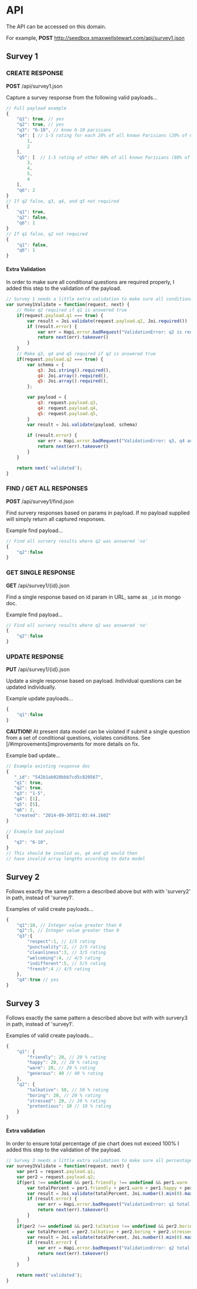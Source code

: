 API
===

The API can be accessed on this domain.

For example, **POST** http://seedbox.smaxwellstewart.com/api/survey1.json

Survey 1
--------

### CREATE RESPONSE

**POST** /api/survey1.json

Capture a survey response from the following valid payloads...

```js
// Full payload example
{
    "q1": true, // yes
    "q2": true, // yes
    "q3": "6-10", // know 6-10 parisians
    "q4": [ // 1-5 rating for each 20% of all known Parisians (20% of 6-10 is 1-2, so array must be of length 1 or 2)
        1,
        2
    ],
    "q5": [  // 1-5 rating of other 80% of all known Parisians (80% of 6-10 is 4-8, so array must be of length 4-8)
        3,
        4,
        5,
        4
    ],
    "q6": 2
}
// If q2 false, q3, q4, and q5 not required
{
    "q1": true,
    "q2": false,
    "q6": 1
}
// If q1 false, q2 not required
{
    "q1": false,
    "q6": 1
}
```

#### Extra Validation

In order to make sure all conditional questions are required properly, I added this step to the validation of the payload.

```js
// Survey 1 needs a little extra validation to make sure all conditional requirements are met
var survey1Validate = function(request, next) {
    // Make q2 required if q1 is answered true
    if(request.payload.q1 === true) {
        var result = Joi.validate(request.payload.q2, Joi.required())
        if (result.error) {
            var err = Hapi.error.badRequest("ValidationError: q2 is required if q1 is true.");
            return next(err).takeover()
        }
    }
    // Make q3, q4 and q5 required if q2 is answered true
    if(request.payload.q2 === true) {
        var schema = {
            q3: Joi.string().required(),
            q4: Joi.array().required(),
            q5: Joi.array().required(),
        };

        var payload = {
            q3: request.payload.q3,
            q4: request.payload.q4,
            q5: request.payload.q5,
        }
        var result = Joi.validate(payload, schema)
        
        if (result.error) {
            var err = Hapi.error.badRequest("ValidationError: q3, q4 and q5 is required if q2 is true.");
            return next(err).takeover()
        }
    }

    return next('validated');
}
```

### FIND / GET ALL RESPONSES

**POST** /api/survey1/find.json

Find survery responses based on params in payload. If no payload supplied will simply return all captured responses.

Example find payload...

```js
// Find all survery results where q2 was answered 'no'
{
	"q2":false
}
```

### GET SINGLE RESPONSE

**GET** /api/survey1/{id}.json

Find a single response based on id param in URL, same as `_id` in mongo doc.

Example find payload...

```js
// Find all survery results where q2 was answered 'no'
{
	"q2":false
}
```

### UPDATE RESPONSE

**PUT** /api/survey1/{id}.json

Update a single response based on payload. Individual questions can be updated individually.

Example update payloads...

```js
{
	"q1":false
}
```

**CAUTION!** At present data model can be violated if submit a single question from a set of conditional questions, violates coniditons. See [/#improvements]improvements for more details on fix.

Example bad update...

```js
// Example existing response doc
{
   "_id": "542b1ab020bbb7cd5c820567",
   "q1": true,
   "q2": true,
   "q3": "1-5",
   "q4": [1],
   "q5": [5],
   "q6": 2,
   "created": "2014-09-30T21:03:44.160Z"
}

// Example bad payload
{
   "q3": "6-10",
}
// This should be invalid as, q4 and q5 would then 
// have invalid array lengths according to data model
```

Survey 2
--------

Follows exactly the same pattern a described above but with with 'survery2' in path, instead of 'survey1'. 

Examples of valid create payloads...

```js
{
    "q1":10, // Integer value greater than 0
    "q2":5, // Integer value greater than 0
    "q3":{
        "respect":1, // 1/5 rating
        "punctuality":2, // 2/5 rating
        "cleanliness":3, // 3/5 rating
        "welcoming":4, // 4/5 rating
        "indifferent":5, // 5/5 rating
        "french":4 // 4/5 rating
    },
    "q4":true // yes
}
```

Survey 3
--------

Follows exactly the same pattern a described above but with with survery3 in path, instead of 'survey1'.

Examples of valid create payloads...

```js
{
    "q1": {
        "friendly": 20, // 20 % rating
        "happy": 20, // 20 % rating
        "warm": 20, // 20 % rating
        "generous": 40 // 40 % rating
    },
    "q2": {
        "talkative": 50, // 50 % rating
        "boring": 20, // 20 % rating
        "stressed": 20, // 20 % rating
        "pretentious": 10 // 10 % rating
    }
}

```

#### Extra validation

In order to ensure total percentage of pie chart does not exceed 100% I added this step to the validation of the payload.

```js
// Survey 3 needs a little extra validation to make sure all percentages of question <= 100
var survey3Validate = function(request, next) {
    var per1 = request.payload.q1;
    var per2 = request.payload.q2;
    if(per1 !== undefined && per1.friendly !== undefined && per1.warm !== undefined && per1.happy !== undefined && per1.generous !== undefined) {
        var totalPercent = per1.friendly + per1.warm + per1.happy + per1.generous;
        var result = Joi.validate(totalPercent, Joi.number().min(0).max(100).required())
        if (result.error) {
            var err = Hapi.error.badRequest("ValidationError: q1 total percentages must be greater than 0 and less than 100.");
            return next(err).takeover()
        }
    }
    if(per2 !== undefined && per2.talkative !== undefined && per2.boring !== undefined && per2.stressed !== undefined && per2.pretentious !== undefined) {
        var totalPercent = per2.talkative + per2.boring + per2.stressed + per2.pretentious;
        var result = Joi.validate(totalPercent, Joi.number().min(0).max(100).required())
        if (result.error) {
            var err = Hapi.error.badRequest("ValidationError: q2 total percentages must be greater than 0 and less than 100.");
            return next(err).takeover()
        }
    }

    return next('validated');
}
```






